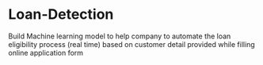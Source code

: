 # Loan-Detection
Build Machine learning model to help company to automate the loan eligibility process (real time) based on customer detail provided while filling online application form
